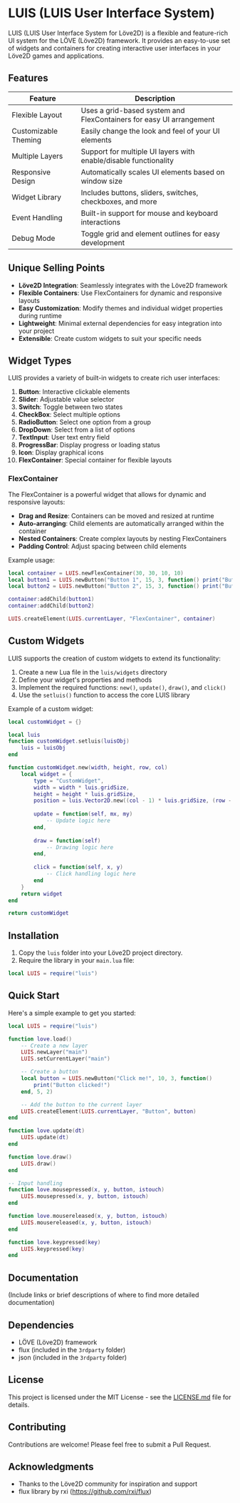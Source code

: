 # **LUIS** (LUIS User Interface System)

LUIS (LUIS User Interface System for Löve2D) is a flexible and feature-rich UI system for the LÖVE (Löve2D) framework. It provides an easy-to-use set of widgets and containers for creating interactive user interfaces in your Löve2D games and applications.

## Features

| Feature | Description |
|---------|-------------|
| Flexible Layout | Uses a grid-based system and FlexContainers for easy UI arrangement |
| Customizable Theming | Easily change the look and feel of your UI elements |
| Multiple Layers | Support for multiple UI layers with enable/disable functionality |
| Responsive Design | Automatically scales UI elements based on window size |
| Widget Library | Includes buttons, sliders, switches, checkboxes, and more |
| Event Handling | Built-in support for mouse and keyboard interactions |
| Debug Mode | Toggle grid and element outlines for easy development |

## Unique Selling Points

- **Löve2D Integration**: Seamlessly integrates with the Löve2D framework
- **Flexible Containers**: Use FlexContainers for dynamic and responsive layouts
- **Easy Customization**: Modify themes and individual widget properties during runtime
- **Lightweight**: Minimal external dependencies for easy integration into your project
- **Extensible**: Create custom widgets to suit your specific needs

## Widget Types

LUIS provides a variety of built-in widgets to create rich user interfaces:

1. **Button**: Interactive clickable elements
2. **Slider**: Adjustable value selector
3. **Switch**: Toggle between two states
4. **CheckBox**: Select multiple options
5. **RadioButton**: Select one option from a group
6. **DropDown**: Select from a list of options
7. **TextInput**: User text entry field
8. **ProgressBar**: Display progress or loading status
9. **Icon**: Display graphical icons
10. **FlexContainer**: Special container for flexible layouts

### FlexContainer

The FlexContainer is a powerful widget that allows for dynamic and responsive layouts:

- **Drag and Resize**: Containers can be moved and resized at runtime
- **Auto-arranging**: Child elements are automatically arranged within the container
- **Nested Containers**: Create complex layouts by nesting FlexContainers
- **Padding Control**: Adjust spacing between child elements

Example usage:

```lua
local container = LUIS.newFlexContainer(30, 30, 10, 10)
local button1 = LUIS.newButton("Button 1", 15, 3, function() print("Button 1 clicked!") end, 5, 2)
local button2 = LUIS.newButton("Button 2", 15, 3, function() print("Button 2 clicked!") end, 5, 2)

container:addChild(button1)
container:addChild(button2)

LUIS.createElement(LUIS.currentLayer, "FlexContainer", container)
```

## Custom Widgets

LUIS supports the creation of custom widgets to extend its functionality:

1. Create a new Lua file in the `luis/widgets` directory
2. Define your widget's properties and methods
3. Implement the required functions: `new()`, `update()`, `draw()`, and `click()`
4. Use the `setluis()` function to access the core LUIS library

Example of a custom widget:

```lua
local customWidget = {}

local luis
function customWidget.setluis(luisObj)
    luis = luisObj
end

function customWidget.new(width, height, row, col)
    local widget = {
        type = "CustomWidget",
        width = width * luis.gridSize,
        height = height * luis.gridSize,
        position = luis.Vector2D.new((col - 1) * luis.gridSize, (row - 1) * luis.gridSize),
        
        update = function(self, mx, my)
            -- Update logic here
        end,
        
        draw = function(self)
            -- Drawing logic here
        end,
        
        click = function(self, x, y)
            -- Click handling logic here
        end
    }
    return widget
end

return customWidget
```

## Installation

1. Copy the `luis` folder into your Löve2D project directory.
2. Require the library in your `main.lua` file:

```lua
local LUIS = require("luis")
```

## Quick Start

Here's a simple example to get you started:

```lua
local LUIS = require("luis")

function love.load()
    -- Create a new layer
    LUIS.newLayer("main")
    LUIS.setCurrentLayer("main")

    -- Create a button
    local button = LUIS.newButton("Click me!", 10, 3, function()
        print("Button clicked!")
    end, 5, 2)

    -- Add the button to the current layer
    LUIS.createElement(LUIS.currentLayer, "Button", button)
end

function love.update(dt)
    LUIS.update(dt)
end

function love.draw()
    LUIS.draw()
end

-- Input handling
function love.mousepressed(x, y, button, istouch)
    LUIS.mousepressed(x, y, button, istouch)
end

function love.mousereleased(x, y, button, istouch)
    LUIS.mousereleased(x, y, button, istouch)
end

function love.keypressed(key)
    LUIS.keypressed(key)
end
```

## Documentation

(Include links or brief descriptions of where to find more detailed documentation)

## Dependencies

- LÖVE (Löve2D) framework
- flux (included in the `3rdparty` folder)
- json (included in the `3rdparty` folder)

## License

This project is licensed under the MIT License - see the [LICENSE.md](LICENSE.md) file for details.

## Contributing

Contributions are welcome! Please feel free to submit a Pull Request.

## Acknowledgments

- Thanks to the Löve2D community for inspiration and support
- flux library by rxi (https://github.com/rxi/flux)

